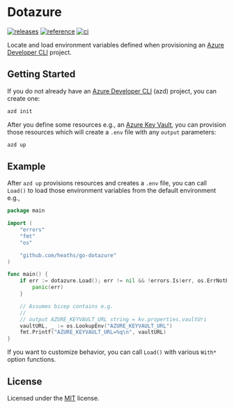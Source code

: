 # Dotazure

[![releases](https://img.shields.io/github/v/release/heaths/go-dotazure.svg?logo=github)](https://github.com/heaths/go-dotazure/releases/latest)
[![reference](https://pkg.go.dev/badge/github.com/heaths/go-dotazure.svg)](https://pkg.go.dev/github.com/heaths/go-dotazure)
[![ci](https://github.com/heaths/go-dotazure/actions/workflows/ci.yml/badge.svg?event=push)](https://github.com/heaths/go-dotazure/actions/workflows/ci.yml)

Locate and load environment variables defined when provisioning an [Azure Developer CLI] project.

## Getting Started

If you do not already have an [Azure Developer CLI] (azd) project, you can create one:

```sh
azd init
```

After you define some resources e.g., an [Azure Key Vault](https://github.com/heaths/go-dotazure/blob/main/infra/resources.bicep),
you can provision those resources which will create a `.env` file with any `output` parameters:

```sh
azd up
```

## Example

After `azd up` provisions resources and creates a `.env` file, you can call `Load()` to load those environment variables
from the default environment e.g.,

```go
package main

import (
	"errors"
	"fmt"
	"os"

	"github.com/heaths/go-dotazure"
)

func main() {
	if err := dotazure.Load(); err != nil && !errors.Is(err, os.ErrNotExist) {
		panic(err)
	}

	// Assumes bicep contains e.g.
	//
	// output AZURE_KEYVAULT_URL string = kv.properties.vaultUri
	vaultURL, _ := os.LookupEnv("AZURE_KEYVAULT_URL")
	fmt.Printf("AZURE_KEYVAULT_URL=%q\n", vaultURL)
}
```

If you want to customize behavior, you can call `Load()` with various `With*` option functions.

## License

Licensed under the [MIT](https://github.com/heaths/go-dotazure/blob/refactor/LICENSE.txt) license.

[Azure Developer CLI]: https://aka.ms/azd
